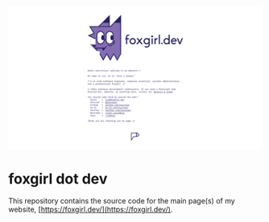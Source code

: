 ![](./screenshot.png)

# foxgirl dot dev
This repository contains the source code for the main page(s) of my website, [https://foxgirl.dev/](https://foxgirl.dev/).
